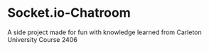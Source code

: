 # Socket.io-Chatroom
A side project made for fun with knowledge learned from Carleton University Course 2406
